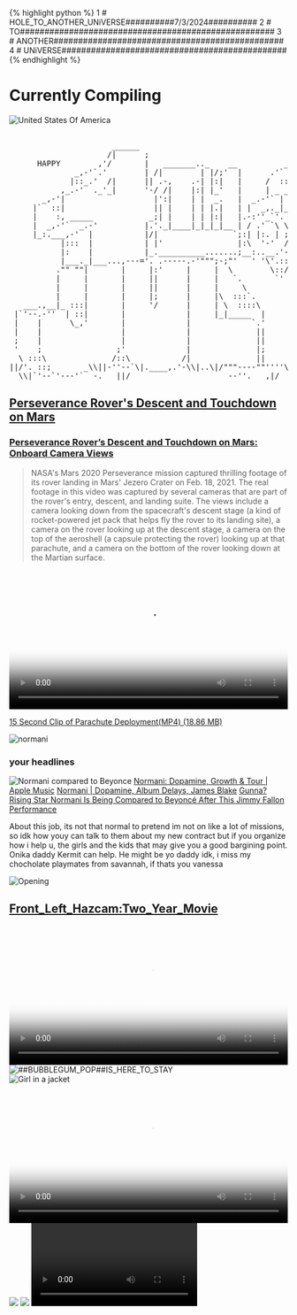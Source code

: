 
{% highlight python %}
1 # HOLE_TO_ANOTHER_UNiVERSE##########7/3/2024##########
2 # TO####################################################
3 # ANOTHER###############################################
4 # UNiVERSE##############################################
{% endhighlight %}
# Currently Compiling

![United States Of America](https://upload.wikimedia.org/wikipedia/commons/a/a4/Flag_of_the_United_States.svg)

<pre>

                      ______
                     /|      ;
      HAPPY        ,'/       |   _______.._    __          _,.-''--,
              _,-'`.'        | /|        | |/;'  |      .'` /      |
             |::_.'  /|      || .-,    .-| |:|   |     /  ::|  ,---'
           ,_.-'  ._'_|      '-/ /|    |:| |_'   |     | _ _|  |__
       _,-'|                   |':|    | |  _.   |  _.-'` |       |
     |`  ::|                   || |    | | |.|   | |  _,._|_      |
     |    :, _____            _;| |    | | |:|   |.-:''_`'. |   .-'
     |  _,-'`  _.-'          |.'._|____|_|_|_|__ | / .' `\ \|   |
     |_:.___,-'  |           |/|                `;:| |:. | ;|   |
           |:::  |           | |'                |:\  '-'  /|   |
           |:    |           |_.__________.......;__:..__.'-'.--------.
           |___._|___...,---='. .-----.-'""";-;"'   ' '\'.::/        /
          ."" ""|       |     |:'     |     |  \        \::/        /
          |     |       |     ||      |     |   `.       `'        /
          |     |       |     ||      |     |     \               ,
          |     |       |     |;      |     |\  :::`.            /
   ___.,__|_ :::|       |     '/      |     | \  ::::\          /
 |`'--.-''  | ::|       |             |     |_|_____  |        |
 |    |      \_,'       |             |             `.'        |
 |    |                 |             |              ||        |
 ;    |                 |             |              ||        |
 '    ;                ;'             |              |;        |
  \ :::\              /::\           /|              ||        |mx||/
||/'. ::;       _\\||-''--`\|.____,.'-\\|..\|/"""----""''''\\||/''||
  \\|`'--`'---'`  -.___||/                     --''.___,|/
</pre>





## [Perseverance Rover's Descent and Touchdown on Mars](https://svs.gsfc.nasa.gov/31250) 
### [Perseverance Rover’s Descent and Touchdown on Mars: Onboard Camera Views](https://science.nasa.gov/wp-content/uploads/2024/03/45703_JPL-20210222-M2020f-0001-Perseverance_Rovers_Descent_and_Touchdown_on_Mars-1.mp4)

>NASA's Mars 2020 Perseverance mission captured thrilling footage of its rover landing in Mars' Jezero Crater on Feb. 18, 2021. The real footage in this video was captured by several cameras that are part of the rover's entry, descent, and landing suite. The views include a camera looking down from the spacecraft's descent stage (a kind of rocket-powered jet pack that helps fly the rover to its landing site), a camera on the rover looking up at the descent stage, a camera on the top of the aeroshell (a capsule protecting the rover) looking up at that parachute, and a camera on the bottom of the rover looking down at the Martian surface.

<video controls width="100%" height="auto" poster="https://www.nasa.gov/wp-content/uploads/2021/06/pia24542-perseverances-selfie-with-ingenuity-1041.jpg">
    
<source src="https://svs.gsfc.nasa.gov/vis/a030000/a031200/a031250/Perseverance-landing-1080p.mp4" type="video/mp4" />
         Download the
        or
<a href="https://svs.gsfc.nasa.gov/vis/a030000/a031200/a031250/Perseverance-landing-1080p.mp4">MP4</a>
        video.
</video>    

[15 Second Clip of Parachute Deployment(MP4) (18.86 MB)](https://science.nasa.gov/wp-content/uploads/2024/03/45732_nasa_perseverance_parachute_deployment.mp4)


![normani](https://pbs.twimg.com/profile_banners/209003577/1718338162/1500x500)
### your headlines
![Normani compared to Beyonce](https://hips.hearstapps.com/hmg-prod/images/beymani-1x1-1552579818.jpg) [Normani: Dopamine, Growth & Tour | Apple Music](https://www.youtube.com/watch?v=IH5qyYd0-4I)
[Normani | Dopamine, Album Delays, James Blake](https://www.youtube.com/watch?v=RyCLVKC9WBo) [Gunna?](https://www.youtube.com/shorts/Qbognbfn8RQ) [Rising Star Normani Is Being Compared to Beyoncé After This Jimmy Fallon Performance](https://www.oprahdaily.com/entertainment/tv-movies/a26823068/normani-beyonce-jimmy-fallon-performance/?utm_source=google&utm_medium=cpc&utm_campaign=mgu_ga_opr_md_pmx_us_urlx_18700515769&gad_source=2&gclid=EAIaIQobChMIhdbMm86LhwMVMozCCB3eKgUiEAAYASAAEgKkGfD_BwE) 


About this job, its not that normal to pretend im not on like a lot of missions, so idk how youy can talk to them about my new contract but if you organize how i help u, the girls and the kids that may give you a good bargining point. Onika daddy Kermit can help. He might be yo daddy idk, i miss my chocholate playmates from savannah, if thats you vanessa 

![Opening](https://pbs.twimg.com/media/GPQnXGiboAA21pe?format=jpg&name=large)

## [Front_Left_Hazcam:Two_Year_Movie](https://science.nasa.gov/resource/front-left-hazcam-two-year-movie/)
<video controls width="100%" height="auto" poster="https://science.nasa.gov/wp-content/uploads/2024/03/48025_FRHTwoYearMovie.gif">

<source src="https://science.nasa.gov/wp-content/uploads/2024/03/20230217FrontLeftHazcamTwoYearMovie-1280.mp4" type="video/mp4" />    
<source src="https://github.com/ricoThaka/ricothaka.github.io/raw/master/assets/PerseveranceTwoYearMovie.mp4" type="video/mp4" />
      
        Download the
        or
        <a href="">MP4</a>
        video.
</video>


<div class='twoPanelSpread'>
        <div class='row'>
          <div class='panelColumn'>
            <div class='leftColumn'>
              <img src="https://mars.nasa.gov/system/resources/detail_files/26036_E2-PIA19074-web.jpg" alt="##BUBBLEGUM_POP##IS_HERE_TO_STAY" >
            </div>
          </div>
          <div class='panelColumn'>
            <div class='rightColumn'>
              <img src="https://mars.nasa.gov/mars2020-raw-images/pub/ods/surface/sol/01089/ids/edr/browse/fcam/FLF_1089_0763628535_258ECM_N0510000FHAZ00219_01_295J01_800.jpg" alt="Girl in a jacket" >
      
   </div>
  </div>    
 </div>
</div>
 <video controls width="100%" height="auto" poster="https://i.discogs.com/SJqj4bzMUsGALvmzeVDf3WL0lDXS2pWWICXywvmEgFc/rs:fit/g:sm/q:90/h:500/w:498/czM6Ly9kaXNjb2dz/LWRhdGFiYXNlLWlt/YWdlcy9SLTMyNTEy/My0xMTU5MTI3NTEx/LmpwZWc.jpeg">
    
<source src="https://raw.githubusercontent.com/ricoThaka/ricothaka.github.io/master/assets/Audio/QueenLatifah_WrathofMyMadnessSoulshockRemix.mp4" type="video/mp4" />
         Download the
        or
<a href="https://github.com/ricoThaka/ricothaka.github.io/raw/master/assets/PerseveranceTwoYearMovie.mp4">MP4</a>
        video.
</video>    

<img src="https://mars.nasa.gov/system/resources/detail_files/26822_E1-PIA25368-Curiositys_Mastcam_Views_Flaky_Streambed_Rocks-web.jpg" />

<img src="https://mars.nasa.gov/system/resources/detail_files/27283_PIA25737-web.jpg" />   


   
      

<video controls >

  <source src="https://science.nasa.gov/wp-content/uploads/2024/03/6085_sol_200_autonav.mp4" type="video/mp4" />

  Download the

  <a href="https://science.nasa.gov/wp-content/uploads/2024/03/6085_sol_200_autonav.mp4">MP4</a>
  video.
</video>
 <img src="https://mars.nasa.gov/system/resources/detail_files/27872_PIA26209-web.gif">
     <img src="https://murray-lab.caltech.edu/Mars2020/img/Jezero-perspective.jpg">
    <img src="https://mars.nasa.gov/mars2020-raw-images/pub/ods/surface/sol/00001/ids/edr/browse/edl/EBF_0001_0667022756_679ECV_N0010052EDLC00001_0010LUJ01_1200.jpg">
     


    
<img src="https://raw.githubusercontent.com/ricoThaka/ricothaka.github.io/master/assets/images/BoardingPass_MyNameOnFutureMission.png" />
<embed src="https://w.soundcloud.com/player/?url=https%3A//api.soundcloud.com/tracks/1009995931&color=%23ff5500&auto_play=false&hide_related=false&show_comments=true&show_user=true&show_reposts=false&show_teaser=true&visual=true" />

<embed src="https://w.soundcloud.com/player/?url=https%3A//api.soundcloud.com/tracks/895314484&color=%23ff5500&auto_play=false&hide_related=false&show_comments=true&show_user=true&show_reposts=false&show_teaser=true&visual=true" />

## Perseverance Rover’s Descent and Touchdown on Mars
### Official NASA Video


<video width="500" autoplay="" loop="" muted="">
      <source src="https://science.nasa.gov/wp-content/uploads/2024/03/30414_msl20120808_malinheatshield-640.mp4" type="video/mp4" />

      Your browser does not support the video tag.
  </video>

<br>
<embed  src="https://www.youtube.com/embed/4czjS9h4Fpg?si=Dhkd5gau1VRbYA_A" title="YouTube video player" frameborder="0" allow="accelerometer; autoplay; clipboard-write; encrypted-media; gyroscope; picture-in-picture; web-share" referrerpolicy="strict-origin-when-cross-origin" allowfullscreen />
[Take A Tour](https://www.jpl.nasa.gov/virtual-tour/)




![NormaniAreospaceAwaits](https://pbs.twimg.com/media/GQAcpSaWgAAhbcU?format=jpg&name=large)
<iframe src="https://archive.org/embed/screen-recording-2024-07-03-11.17.38-am" width="640" height="480" frameborder="0" webkitallowfullscreen="true" mozallowfullscreen="true" allowfullscreen></iframe>
Hi sHooGz~ Im working from Cahenga at the moment. I recived communication from a friend at work that it would really help me to talk about america in some way, I checked out a book from [EastLosLibrary](https://locator.lacounty.gov/lac/Location/3179490/la-county-library---east-los-angeles-library) , [*Our America*](https://kenburns.com/our-america/) Read the quote below if ui qurious! Im having performance issues at the library. I worked on the [Graphite Translucent container background](https://codepen.io/thakarashard/pen/LYowraW) [you wanted](https://archive.org/details/datpiff-mixtape-mf46b1cd)

>From one of our most treasured filmmakers, a pictorial history of America—a stunning and moving collection of some of Ken Burns’s favorite photographs, with an introduction by Burns, and an essay by longtime MoMA photography curator Sarah Hermanson Meister.

>Burns has been making documentaries about American history for more than four decades, using images to vividly re-create our struggles and successes as a nation and a people. As much as anyone alive today, he understands the soul of our country.
 
>In Our America, Burns has assembled the images that, for him, best embody nearly two hundred years of the American experiment, taken by some of our most reknowned photographers and by others who worked in obscurity. We see America’s vast natural beauty as well as its dynamic cities and communities. There are striking images of war and civil conflict, and of communities drawing together across lines of race and class. Our greatest leaders appear alongside regular folks living their everyday lives. The photos talk to one another across boundaries and decades and, taken together, they capture the impossibly rich and diverse perspectives and places that comprise the American experience. [Source](https://kenburns.com/our-america/)

![Our America](https://citysupplyfayetteville.com/cdn/shop/products/image_d376e710-f33a-4bcb-8ed2-26b556cf5d52.jpg)
![Dopamine](https://pbs.twimg.com/media/GRbVtsyb0AAf-cG?format=jpg&name=large)
![Me Clean Burning Man](https://pbs.twimg.com/media/GO8FOmxbEAMWU9e?format=jpg&name=large)
![HiNormani!#ourhouse?](https://www.thebattery.org/wp-content/uploads/2018/02/2.-hand.jpg)
![Free Feet?](https://obamawhitehouse.archives.gov/sites/default/files/image/image_file/jb_gilded_liberty_1_e.jpg)

>"Give me your tired, your poor,
Your huddled masses yearning to breathe free,
The wretched refuse of your teeming shore.
Send these, the homeless, tempest-tost to me."
— Emma Lazarus



[Lady Liberty: 10 Fascinating Facts](https://www.thebattery.org/lady-liberty-10-fascinating-facts/) 
[A Responsibility I Take Seriously: By Barack Obama](https://www.scotusblog.com/2016/02/a-responsibility-i-take-seriously/)
[*This Day in History: The Statue of Liberty Came to America*](https://obamawhitehouse.archives.gov/blog/2015/06/17/day-history-statue-liberty-came-america)
![UnBoxinG Justice?](https://2.bp.blogspot.com/-qDyZbAJRna4/WAhUQLSnpUI/AAAAAAAALjs/pGKC2Kh4BuEwDn75lZPWN-tA1sDLKZfBgCLcB/s1600/unboxing_the_statue_of_liberty.jpg)
[Unboxing the Statue of Liberty through rare photographs, 1885](https://rarehistoricalphotos.com/unboxing-statue-liberty-1885/)


![United States Of America](https://upload.wikimedia.org/wikipedia/commons/a/a4/Flag_of_the_United_States.svg)

![RedEarth](https://pbs.twimg.com/media/GRWUNVZbgAAVdEa?format=jpg&name=large)
![Coi](https://pbs.twimg.com/media/GRhDJFxb0AE4OpA?format=jpg&name=large)

### [bubblegumpop01](https://bubblegumpop01.tumblr.com/)
<video controls width="100%" height="auto" poster="https://media1.giphy.com/media/v1.https://pbs.twimg.com/media/GRhDJHPa0AAUJax?format=jpg&name=large">

<source src="https://archive.org/download/screen-recording-2024-07-02-3.14.48-pm/Screen%20recording%202024-07-02%203.14.48%20PM.webm" type="video/webm" />    
<source src="https://archive.org/download/screen-recording-2024-07-02-3.14.48-pm/Screen%20recording%202024-07-02%203.14.48%20PM.webm" type="video/webm" />
      
        Download the
        or
        <a href="">MP4</a>
        video.
</video>

![Astronomy Picture of the Day](https://apod.nasa.gov/apod/image/2108/Luna_Fedez_1600.jpg)
[https://apod.nasa.gov/apod/image/2108/Luna_Fedez_1600.jpg](https://apod.nasa.gov/apod/astropix.html) [Jupiter_and_Moons](https://apod.nasa.gov/apod/ap200902.html) [RandomApod](https://apod.nasa.gov/apod/random_apod.html)

[Washington DC Mayor requests National Guard assistance amid migrant crisis](https://youtu.be/tVOaE8qByNI) [WestSideAtlanta SnoWon The Bluff](https://youtu.be/hdcl1WVrBoI?si=fTAa-KNo8Skthwk0)

<svg id="emoji" viewBox="0 0 72 72" xmlns="http://www.w3.org/2000/svg">
  <g id="color">
    <path fill="#fff" d="M67 17H5.31909V54.8044H67V17Z"/>
    <g>
      <path fill="#5c9e31" fill-rule="evenodd" d="M50.9767 40H21.0233C25.4306 39.3639 30.5453 39 36 39C41.4547 39 46.5694 39.3639 50.9767 40Z" clip-rule="evenodd"/>
      <path fill="#5c9e31" d="M50.9767 40V41C51.5012 41 51.9366 40.5948 51.9741 40.0716C52.0117 39.5484 51.6387 39.0852 51.1195 39.0103L50.9767 40ZM21.0233 40L20.8805 39.0103C20.3614 39.0852 19.9883 39.5484 20.0259 40.0716C20.0634 40.5948 20.4988 41 21.0233 41V40ZM50.9767 39H21.0233V41H50.9767V39ZM36 38C30.5029 38 25.3401 38.3666 20.8805 39.0103L21.1662 40.9897C25.5212 40.3612 30.5878 40 36 40V38ZM51.1195 39.0103C46.6599 38.3666 41.4972 38 36 38V40C41.4122 40 46.4788 40.3612 50.8339 40.9897L51.1195 39.0103Z"/>
    </g>
    <rect x="5" y="48" width="62" height="7" fill="#EA5A47"/>
    <path fill="#EA5A47" stroke="#EA5A47" stroke-linejoin="round" d="M16.5 23L17.0613 24.7275H18.8776L17.4082 25.7951L17.9695 27.5225L16.5 26.4549L15.0305 27.5225L15.5918 25.7951L14.1224 24.7275H15.9387L16.5 23Z"/>
    <path fill="#A57939" stroke="#A57939" stroke-linejoin="round" d="M25.5 32.5L23.5 34L24 34.5L24.8271 34.4503V35.4503C28.4074 35.4503 27.7699 32.8316 30.5 34C30.5 34 29.4151 38.1054 26.9733 38.4315L26.9789 39.0621C28.1505 39.0621 27.3074 39.0403 28.479 39.0403C30.5344 37.752 32.1332 36.5621 33.5 35C34.1926 37.12 36.8577 37.12 35 38.5H36.7574C36.7574 38.5 36.9414 38.3277 37.2588 37.89C37.5762 37.4523 35.962 34.9708 35.962 34.9708C35.962 34.9708 38.5 35.5 39.5 35C38.7039 36.9627 41.4817 38.222 38.5 38.6L39 39H40.5C40.5 39 42.3158 36.7973 42.6319 35.4503C43.1828 38.3454 47.7828 36.6894 45 39H46L47.5 38C45.5794 36 45.9673 28.5227 40.4686 28.5227C37.9686 28.5227 37.5 29 36.5 29C35.5 29 33 28 32 28C31 28 27.8489 29.8594 27.5 30C27.1511 30.1406 26.3271 30.541 26.3271 30.541C25.8271 30.541 24.8271 32.041 24.8271 32.041L25.5 32.5Z"/>
    <path fill="none" stroke="#A57939" stroke-linecap="round" stroke-width="3" d="M40.5 44.5H53M19 44.5H35.5"/>
  </g>
  <g id="line">
    <path fill="none" stroke="#000" stroke-linecap="round" stroke-linejoin="round" stroke-width="2" d="M67 17H5V55H67V17Z"/>
  </g>
</svg>



![RocketKnightAdventures](https://pbs.twimg.com/media/GRMQiohbQAAM-s9?format=jpg&name=large)

retrogames.cc/genesis-games/rocket-knight-adventures-usa.html… https://github.com/ThakaRashard/thakarashard.github.io/blob/master/28400_rocket-knight-adventures-usa.save…

![https://edu.google.com/chromebooks/overview/](https://www.lapl.org/sites/default/files/Digital%20Inclusion-2022-header.png)
Digital Inclusion Week is an annual campaign to bring attention to the need for digital equity in our communities. The library is committed to helping bridge the digital divide by providing resources and access to technology year-round. We provide internet access and computers for public use at all 73 library locations, lend a variety of technology items through our Tech2go program, and offer digital literacy classes for all age groups and skill levels.

[back](./)
